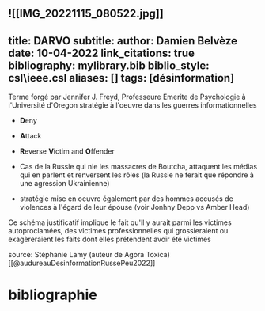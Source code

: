 
![[IMG_20221115_080522.jpg]]
---
title: DARVO
subtitle:
author: Damien Belvèze
date: 10-04-2022
link_citations: true
bibliography: mylibrary.bib
biblio_style: csl\ieee.csl
aliases: []
tags: [désinformation]
---


Terme forgé par Jennifer J. Freyd, Professeure Emerite de Psychologie à l'Université d'Oregon
stratégie à l'oeuvre dans les guerres informationnelles

- **D**eny  
- **A**ttack  
- **R**everse **V**ictim and **O**ffender

- Cas de la Russie qui nie les massacres de Boutcha, attaquent les médias qui en parlent et renversent les rôles (la Russie ne ferait que répondre à une agression Ukrainienne)
- stratégie mise en oeuvre également par des hommes accusés de violences à l'égard de leur épouse (voir Jonhny Depp vs Amber Head)

Ce schéma justificatif implique le fait qu'll y aurait parmi les victimes autoproclamées, des victimes professionnelles qui grossieraient ou exagèreraient les faits dont elles prétendent avoir été victimes

source: Stéphanie Lamy (auteur de Agora Toxica) [[@audureauDesinformationRussePeu2022]]




# bibliographie

